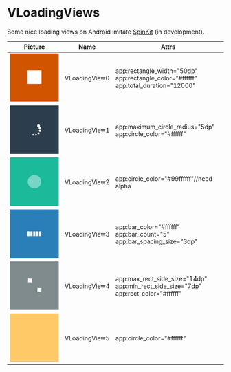 # VLoadingViews
Some nice loading views on Android imitate [SpinKit](https://github.com/tobiasahlin/SpinKit) (in development).

| Picture                                      | Name          | Attrs                                                        |
| -------------------------------------------- | ------------- | ------------------------------------------------------------ |
| ![VLoadingView0](./images/VLoadingView0.gif) | VLoadingView0 | app:rectangle_width="50dp"<br/>app:rectangle_color="#ffffff"<br/>app:total_duration="12000" |
| ![VLoadingView0](./images/VLoadingView1.gif) | VLoadingView1 | app:maximum_circle_radius="5dp"<br/>app:circle_color="#ffffff" |
| ![VLoadingView0](./images/VLoadingView2.gif) | VLoadingView2 | app:circle_color="#99ffffff"//need alpha                     |
| ![VLoadingView0](./images/VLoadingView3.gif) | VLoadingView3 | app:bar_color="#ffffff"<br/>app:bar_count="5"<br/>app:bar_spacing_size="3dp" |
| ![VLoadingView0](./images/VLoadingView4.gif) | VLoadingView4 | app:max_rect_side_size="14dp"<br/>app:min_rect_side_size="7dp"<br/>app:rect_color="#ffffff" |
| ![VLoadingView0](./images/VLoadingView5.gif) | VLoadingView5 | app:circle_color="#ffffff"                                   |

